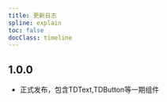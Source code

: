 ```yaml
---
title: 更新日志
spline: explain
toc: false
docClass: timeline
---
```


## 1.0.0

* 正式发布，包含TDText,TDButton等一期组件
